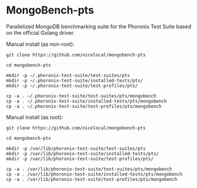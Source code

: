 # MongoBench-pts
Parallelized MongoDB benchmarking suite for the Phoronix Test Suite based on the official Golang driver.

Manual install (as non-root):

```
git clone https://github.com/nicelocal/mongobench-pts

cd mongobench-pts

mkdir -p ~/.phoronix-test-suite/test-suites/pts
mkdir -p ~/.phoronix-test-suite/installed-tests/pts/
mkdir -p ~/.phoronix-test-suite/test-profiles/pts/

cp -a . ~/.phoronix-test-suite/test-suites/pts/mongobench
cp -a . ~/.phoronix-test-suite/installed-tests/pts/mongobench
cp -a . ~/.phoronix-test-suite/test-profiles/pts/mongobench
```

Manual install (as root):

```
git clone https://github.com/nicelocal/mongobench-pts

cd mongobench-pts

mkdir -p /var/lib/phoronix-test-suite/test-suites/pts
mkdir -p /var/lib/phoronix-test-suite/installed-tests/pts/
mkdir -p /var/lib/phoronix-test-suite/test-profiles/pts/

cp -a . /var/lib/phoronix-test-suite/test-suites/pts/mongobench
cp -a . /var/lib/phoronix-test-suite/installed-tests/pts/mongobench
cp -a . /var/lib/phoronix-test-suite/test-profiles/pts/mongobench
```